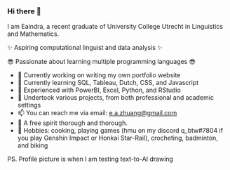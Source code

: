 ### Hi there 👋

I am Eaindra, a recent graduate of University College Utrecht in Linguistics and Mathematics. 

✨ Aspiring computational linguist and data analysis ✨ 

😎 Passionate about learning multiple programming languages 😎

- 🔭 Currently working on writing my own portfolio website
- 🌱 Currently learning SQL, Tableau, Dutch, CSS, and Javascript
- 💪 Experienced with PowerBI, Excel, Python, and RStudio
- 🤔 Undertook various projects, from both professional and academic settings 
- 📫 You can reach me via email: e.a.zhuang@gmail.com
- 🍃 A free spirit thorough and thorough. 
- 🍔 Hobbies: cooking, playing games (hmu on my discord q_btw#7804 if you play Genshin Impact or Honkai Star-Rail), crocheting, badminton, and biking

PS. Profile picture is when I am testing text-to-AI drawing
